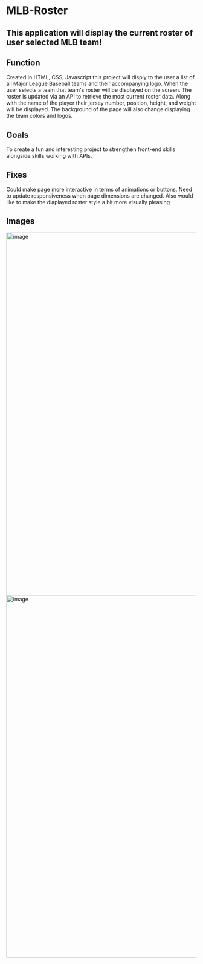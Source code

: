# MLB-Roster

## This application will display the current roster of user selected MLB team!

## Function
Created in HTML, CSS, Javascript this project will disply to the user a list of all Major League Baseball teams and their accompanying logo. When the user selects a team that team's roster will be displayed on the screen. The roster is updated via an API to retrieve the most current roster data. Along with the name of the player their jersey number, position, height, and weight will be displayed. The background of the page will also change displaying the team colors and logos.

## Goals
To create a fun and interesting project to strengthen front-end skills alongside skills working with APIs. 

## Fixes
Could make page more interactive in terms of animations or buttons. Need to update responsiveness when page dimensions are changed. Also would like to make the diaplayed roster style a bit more visually pleasing

## Images
<img width="960" alt="image" src="https://github.com/damian-fabrizio/MLB-Roster/assets/135930665/82545b7b-8da6-4c51-b777-5976c95fe969">
<img width="960" alt="image" src="https://github.com/damian-fabrizio/MLB-Roster/assets/135930665/d6611492-1b2e-461c-a2eb-8c730a56c0e8">

